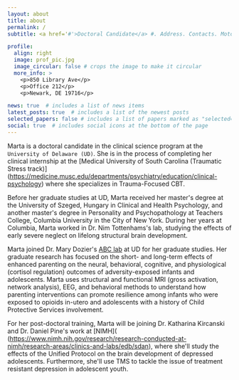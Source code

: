 ```yaml
---
layout: about
title: about
permalink: /
subtitle: <a href='#'>Doctoral Candidate</a> #. Address. Contacts. Moto. Etc.

profile:
  align: right
  image: prof_pic.jpg
  image_circular: false # crops the image to make it circular
  more_info: >
    <p>850 Library Ave</p>
    <p>Office 212</p>
    <p>Newark, DE 19716</p>

news: true  # includes a list of news items
latest_posts: true  # includes a list of the newest posts
selected_papers: false # includes a list of papers marked as "selected={true}"
social: true  # includes social icons at the bottom of the page
---
```


Marta is a doctoral candidate in the clinical science program at the `University of Delaware (UD)`. She is in the process of completing her clinical internship at the [Medical University of South Carolina (Traumatic Stress track)] (https://medicine.musc.edu/departments/psychiatry/education/clinical-psychology) where she specializes in Trauma-Focused CBT.

Before her graduate studies at UD, Marta received her master's degree at the University of Szeged, Hungary in Clinical and Health Psychology, and another master's degree in Personality and Psychopathology at Teachers College, Columbia University in the City of New York. During her years at Columbia, Marta worked in Dr. Nim Tottenhams's lab, studying the effects of early severe neglect on lifelong structural brain development.

Marta joined Dr. Mary Dozier's [ABC lab](https://www.abcintervention.org/) at UD for her graduate studies. Her graduate research has focused on the short- and long-term effects of enhanced parenting on the neural, behavioral, cognitive, and physiological (cortisol regulation) outcomes of adversity-exposed infants and adolescents. Marta uses structural and functional MRI (gross activation, network analysis), EEG, and behavioral methods to understand how parenting interventions can promote resilience among infants who were exposed to opioids in-utero and adolescents with a history of Child Protective Services involvement.

For her post-doctoral training, Marta will be joining Dr. Katharina Kircanski and Dr. Daniel Pine's work at [NIMH]( (https://www.nimh.nih.gov/research/research-conducted-at-nimh/research-areas/clinics-and-labs/edb/sdan), where she'll study the effects of the Unified Protocol on the brain development of depressed adolescents. Furthermore, she'll use TMS to tackle the issue of treatment resistant depression in adolescent youth.
